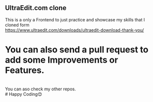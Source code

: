 ## UltraEdit.com clone

This is a only a Frontend to just practice and showcase my skills that I cloned form 
<br>
https://www.ultraedit.com/downloads/ultraedit-download-thank-you/
<br>
# You can also send a pull request to add some Improvements or Features.
<br>
You can aso check my other repos.<br>
# Happy Coding😊